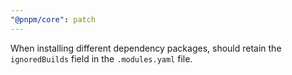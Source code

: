 ```yaml
---
"@pnpm/core": patch
---
```


When installing different dependency packages, should retain the `ignoredBuilds` field in the `.modules.yaml` file.
